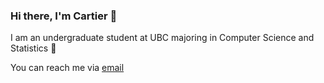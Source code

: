 ### Hi there, I'm Cartier 👋

I am an undergraduate student at UBC majoring in Computer Science and Statistics 🌱

You can reach me via [email](mailto:vu.cartier@gmail.com?Subject=Hi%20there!)

<!-- [![Top Langs](https://github-readme-stats.vercel.app/api/top-langs/?username=cartiervu&layout=compact)](https://github.com/cartiervu/github-readme-stats) -->

<!--
**cartiervu/cartiervu** is a ✨ _special_ ✨ repository because its `README.md` (this file) appears on your GitHub profile.

Here are some ideas to get you started:

- 🔭 I’m currently working on ...
- 🌱 I’m currently learning ...
- 👯 I’m looking to collaborate on ...
- 🤔 I’m looking for help with ...
- 💬 Ask me about ...
- 📫 How to reach me: ...
- 😄 Pronouns: ...
- ⚡ Fun fact: ...
-->
